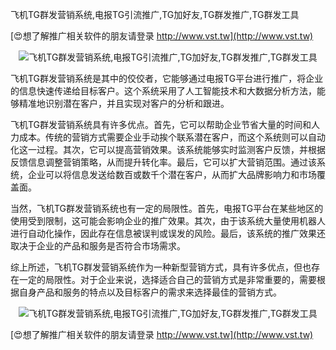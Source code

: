 飞机TG群发营销系统,电报TG引流推广,TG加好友,TG群发推广,TG群发工具

[😍想了解推广相关软件的朋友请登录 http://www.vst.tw](http://www.vst.tw)

 <center><img src="https://vst.tw/MP4/tuiguang/png/8.png" alt="飞机TG群发营销系统,电报TG引流推广,TG加好友,TG群发推广,TG群发工具"></center>

飞机TG群发营销系统是其中的佼佼者，它能够通过电报TG平台进行推广，将企业的信息快速传递给目标客户。这个系统采用了人工智能技术和大数据分析方法，能够精准地识别潜在客户，并且实现对客户的分析和跟进。

飞机TG群发营销系统具有许多优点。首先，它可以帮助企业节省大量的时间和人力成本。传统的营销方式需要企业手动挨个联系潜在客户，而这个系统则可以自动化这一过程。其次，它可以提高营销效果。该系统能够实时监测客户反馈，并根据反馈信息调整营销策略，从而提升转化率。最后，它可以扩大营销范围。通过该系统，企业可以将信息发送给数百或数千个潜在客户，从而扩大品牌影响力和市场覆盖面。

当然，飞机TG群发营销系统也有一定的局限性。首先，电报TG平台在某些地区的使用受到限制，这可能会影响企业的推广效果。其次，由于该系统大量使用机器人进行自动化操作，因此存在信息被误判或误发的风险。最后，该系统的推广效果还取决于企业的产品和服务是否符合市场需求。

综上所述，飞机TG群发营销系统作为一种新型营销方式，具有许多优点，但也存在一定的局限性。对于企业来说，选择适合自己的营销方式是非常重要的，需要根据自身产品和服务的特点以及目标客户的需求来选择最佳的营销方式。

 <center><img src="https://vst.tw/MP4/tuiguang/png/5.png" alt="飞机TG群发营销系统,电报TG引流推广,TG加好友,TG群发推广,TG群发工具"></center>

[😍想了解推广相关软件的朋友请登录 http://www.vst.tw](http://www.vst.tw)



